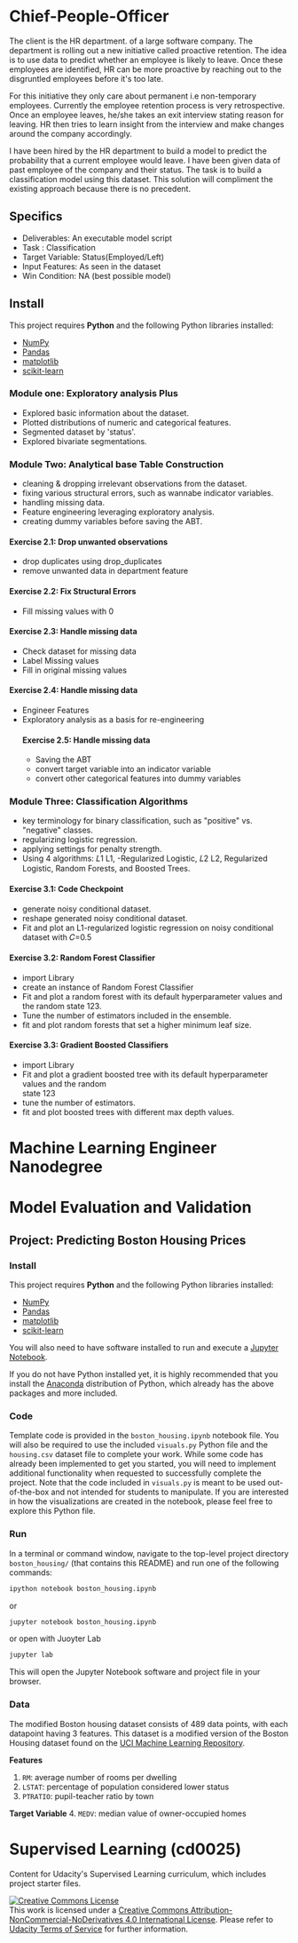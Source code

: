 # Chief-People-Officer

The client is the HR department. of a large software company. The department is rolling out a new initiative called proactive retention. The idea is to use data to predict whether an employee is likely to leave. Once these employees are identified, HR can be more proactive by reaching out to the disgruntled employees before it's too late. 

For this initiative they only care about permanent i.e non-temporary employees. Currently the employee retention process is very retrospective. Once an employee leaves, he/she takes an exit interview stating reason for leaving. HR then tries to learn insight from the interview and make changes around the company accordingly.   

I have been hired by the HR department to build a model to predict the probability that a current employee would leave. I have been given data of past employee of the company and their status. The task is to build a classification model using this dataset. This solution will compliment the existing approach because there is no precedent. 

## Specifics
- Deliverables: An executable model script
- Task : Classification
- Target Variable: Status(Employed/Left)
- Input Features: As seen in the dataset
- Win Condition: NA (best possible model)


## Install

This project requires **Python** and the following Python libraries installed:

- [NumPy](http://www.numpy.org/)
- [Pandas](http://pandas.pydata.org/)
- [matplotlib](http://matplotlib.org/)
- [scikit-learn](http://scikit-learn.org/stable/)

### Module one: Exploratory analysis Plus
- Explored basic information about the dataset.
- Plotted distributions of numeric and categorical features.
- Segmented dataset by 'status'.
- Explored bivariate segmentations.


### Module Two: Analytical base Table Construction
- cleaning & dropping irrelevant observations from the dataset.
- fixing various structural errors, such as wannabe indicator variables.
- handling missing data.
- Feature engineering leveraging exploratory analysis.
- creating dummy variables before saving the ABT.
 #### Exercise 2.1: Drop unwanted observations
 - drop duplicates using drop_duplicates
 - remove unwanted data in department feature

 #### Exercise 2.2: Fix Structural Errors
- Fill missing values with 0
 #### Exercise 2.3: Handle missing data
 - Check dataset for missing data
 - Label Missing values
 - Fill in original missing values

  #### Exercise 2.4: Handle missing data
 - Engineer Features
 - Exploratory analysis as a basis for re-engineering
   #### Exercise 2.5: Handle missing data
   - Saving the ABT
   - convert target variable into an indicator variable
   - convert other categorical features into dummy variables


### Module Three: Classification Algorithms

- key terminology for binary classification, such as "positive" vs. "negative" classes.
- regularizing logistic regression.
- applying settings for penalty strength.
- Using 4 algorithms:  𝐿1 L1, -Regularized Logistic,  𝐿2 L2, Regularized Logistic, Random Forests, and Boosted Trees.
#### Exercise 3.1: Code Checkpoint
- generate noisy conditional dataset.
- reshape generated noisy conditional dataset.
- Fit and plot an L1-regularized logistic regression on
  noisy conditional dataset with  𝐶=0.5

#### Exercise 3.2: Random Forest Classifier
- import Library
- create an instance of Random Forest Classifier
- Fit and plot a random forest with its default hyperparameter values and the random state 123.
- Tune the number of estimators included in the ensemble.
- fit and plot random forests that set a higher minimum leaf size. 

#### Exercise 3.3: Gradient Boosted Classifiers

- import Library
- Fit and plot a gradient boosted tree with its default hyperparameter values and the random     
  state 123
- tune the number of estimators.
- fit and plot boosted trees with different max depth values.





















# Machine Learning Engineer Nanodegree
# Model Evaluation and Validation
## Project: Predicting Boston Housing Prices

### Install

This project requires **Python** and the following Python libraries installed:

- [NumPy](http://www.numpy.org/)
- [Pandas](http://pandas.pydata.org/)
- [matplotlib](http://matplotlib.org/)
- [scikit-learn](http://scikit-learn.org/stable/)

You will also need to have software installed to run and execute a [Jupyter Notebook](http://jupyter.org/install.html).

If you do not have Python installed yet, it is highly recommended that you install the [Anaconda](https://www.anaconda.com/download/) distribution of Python, which already has the above packages and more included. 

### Code

Template code is provided in the `boston_housing.ipynb` notebook file. You will also be required to use the included `visuals.py` Python file and the `housing.csv` dataset file to complete your work. While some code has already been implemented to get you started, you will need to implement additional functionality when requested to successfully complete the project. Note that the code included in `visuals.py` is meant to be used out-of-the-box and not intended for students to manipulate. If you are interested in how the visualizations are created in the notebook, please feel free to explore this Python file.

### Run

In a terminal or command window, navigate to the top-level project directory `boston_housing/` (that contains this README) and run one of the following commands:

```bash
ipython notebook boston_housing.ipynb
```  
or
```bash
jupyter notebook boston_housing.ipynb
```
or open with Juoyter Lab
```bash
jupyter lab
```

This will open the Jupyter Notebook software and project file in your browser.

### Data

The modified Boston housing dataset consists of 489 data points, with each datapoint having 3 features. This dataset is a modified version of the Boston Housing dataset found on the [UCI Machine Learning Repository](https://archive.ics.uci.edu/ml/machine-learning-databases/housing/).

**Features**
1.  `RM`: average number of rooms per dwelling
2. `LSTAT`: percentage of population considered lower status
3. `PTRATIO`: pupil-teacher ratio by town

**Target Variable**
4. `MEDV`: median value of owner-occupied homes


# Supervised Learning (cd0025)

 Content for Udacity's Supervised Learning curriculum, which includes project starter files.

 <a rel="license" href="http://creativecommons.org/licenses/by-nc-nd/4.0/"><img alt="Creative Commons License" style="border-width:0" src="https://i.creativecommons.org/l/by-nc-nd/4.0/88x31.png" /></a><br />This work is licensed under a <a rel="license" href="http://creativecommons.org/licenses/by-nc-nd/4.0/">Creative Commons Attribution-NonCommercial-NoDerivatives 4.0 International License</a>. Please refer to [Udacity Terms of Service](https://www.udacity.com/legal) for further information.